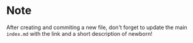 # Note

After creating and commiting a new file, don't forget to update the main `index.md` with the link and a short description of newborn!
